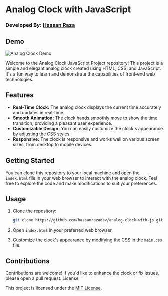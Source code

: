 # Analog Clock with JavaScript

### Developed By: [Hassan Raza](https://hassanraza.net)

## Demo
![Analog Clock Demo](img/analog-clock-by-hassan-with-js.gif)

Welcome to the Analog Clock JavaScript Project repository! This project is a simple and elegant analog clock created using HTML, CSS, and JavaScript. It's a fun way to learn and demonstrate the capabilities of front-end web technologies.

## Features

- **Real-Time Clock:** The analog clock displays the current time accurately and updates in real-time.
- **Smooth Animation:** The clock hands smoothly move to show the time transition, providing a pleasant user experience.
- **Customizable Design:** You can easily customize the clock's appearance by adjusting the CSS styles.
- **Responsive:** The clock is responsive and works well on various screen sizes, from desktop to mobile devices.

## Getting Started

You can clone this repository to your local machine and open the `index.html` file in your web browser to interact with the analog clock. Feel free to explore the code and make modifications to suit your preferences.

## Usage

1. Clone the repository:

   ```bash
   git clone https://github.com/hassanrazadev/analog-clock-with-js.git
   ```
       
2. Open `index.html` in your preferred web browser. 
3. Customize the clock's appearance by modifying the CSS in the `main.css` file.

## Contributions
Contributions are welcome! If you'd like to enhance the clock or fix issues, please open a pull request.
License

This project is licensed under the [MIT License](https://chat.openai.com/c/LICENSE).
